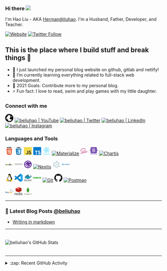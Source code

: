 ### Hi there <a href="https://github.com/beliuhao"><img src="https://media.giphy.com/media/hvRJCLFzcasrR4ia7z/giphy.gif" width="25px"></a>

I'm Hao Liu - AKA [Herman@liuhao][website]. I'm a Husband, Father, Developer, and Teacher.

[![Website](https://img.shields.io/website?label=liuhao.netlify.com&style=for-the-badge&url=https%3A%2F%2Fliuhao.netlify.com)](https://liuhao.netlify.com/)
[![Twitter Follow](https://img.shields.io/twitter/follow/beliuhao?color=1DA1F2&logo=twitter&style=for-the-badge)](https://twitter.com/intent/follow?original_referer=https%3A%2F%2Fgithub.com%2Fbeliuhao&screen_name=beliuhao)

## This is the place where I build stuff and break things 🤣

- 🔭 I just launched my personal blog website on github, gitlab and netlify!
- 🌱 I’m currently learning everything related to full-stack web development.
- 🥅 2021 Goals: Contribute more to my personal blog.
- ⚡ Fun fact: I love to read, swim and play games with my little daughter.

### Connect with me

[<img alt="liuhao.netlify.com" width="26px" src="https://raw.githubusercontent.com/iconic/open-iconic/master/svg/globe.svg" />][website]
[<img alt="beliuhao | YouTube" width="26px" src="https://cdn.jsdelivr.net/npm/simple-icons@v3/icons/youtube.svg" />][youtube]
[<img alt="beliuhao | Twitter" width="26px" src="https://cdn.jsdelivr.net/npm/simple-icons@v3/icons/twitter.svg" />][twitter]
[<img alt="beliuhao | LinkedIn" width="26px" src="https://cdn.jsdelivr.net/npm/simple-icons@v3/icons/linkedin.svg" />][linkedin]
[<img alt="beliuhao | Instagram" width="26px" src="https://cdn.jsdelivr.net/npm/simple-icons@v3/icons/instagram.svg" />][instagram]

### Languages and Tools

[<img alt="HTML5" width="26px" src="https://raw.githubusercontent.com/devicons/devicon/master/icons/html5/html5-original-wordmark.svg" />][github]
[<img alt="CSS3" width="26px" src="https://raw.githubusercontent.com/devicons/devicon/master/icons/css3/css3-original-wordmark.svg" />][github]
[<img alt="JavaScript" width="26px" src="https://raw.githubusercontent.com/devicons/devicon/master/icons/javascript/javascript-original.svg" />][github]
[<img alt="Typescript" width="26px" src="https://raw.githubusercontent.com/devicons/devicon/master/icons/typescript/typescript-original.svg" />][github]
[<img alt="React" width="26px" src="https://raw.githubusercontent.com/devicons/devicon/master/icons/react/react-original-wordmark.svg" />][github]
[<img alt="Materialize" width="26px" src="https://raw.githubusercontent.com/prplx/svg-logos/5585531d45d294869c4eaab4d7cf2e9c167710a9/svg/materialize.svg" />][github]
[<img alt="Sass" width="26px" src="https://raw.githubusercontent.com/devicons/devicon/master/icons/sass/sass-original.svg" />][github]
[<img alt="Bootstrap" width="26px" src="https://raw.githubusercontent.com/devicons/devicon/master/icons/bootstrap/bootstrap-plain-wordmark.svg" />][github]
[<img alt="Chartjs" width="26px" src="https://www.chartjs.org/media/logo-title.svg" />][github]

[<img alt="Node.js" width="26px" src="https://raw.githubusercontent.com/devicons/devicon/master/icons/nodejs/nodejs-original-wordmark.svg" />][github]
[<img alt="Express" width="26px" src="https://raw.githubusercontent.com/devicons/devicon/master/icons/express/express-original-wordmark.svg" />][github]
[<img alt="Gatsby" width="26px" src="https://raw.githubusercontent.com/github/explore/e94815998e4e0713912fed477a1f346ec04c3da2/topics/gatsby/gatsby.png" />][github]
[<img alt="Nextjs" width="26px" src="https://cdn.worldvectorlogo.com/logos/nextjs-3.svg" />][github]
[<img alt="Electron" width="26px" src="https://raw.githubusercontent.com/devicons/devicon/master/icons/electron/electron-original.svg" />][github]
[<img alt="Webpack" width="26px" src="https://raw.githubusercontent.com/devicons/devicon/d00d0969292a6569d45b06d3f350f463a0107b0d/icons/webpack/webpack-original-wordmark.svg" />][github]

[<img alt="Linux" width="26px" src="https://raw.githubusercontent.com/devicons/devicon/master/icons/linux/linux-original.svg" />][github]
[<img alt="Visual Studio Code" width="26px" src="https://raw.githubusercontent.com/github/explore/80688e429a7d4ef2fca1e82350fe8e3517d3494d/topics/visual-studio-code/visual-studio-code.png" />][github]
[<img alt="Docker" width="26px" src="https://raw.githubusercontent.com/devicons/devicon/master/icons/docker/docker-original-wordmark.svg" />][github]
[<img alt="Nginx" width="26px" src="https://raw.githubusercontent.com/devicons/devicon/master/icons/nginx/nginx-original.svg" />][github]
[<img alt="Git" width="26px" src="https://www.vectorlogo.zone/logos/git-scm/git-scm-icon.svg" />][github]
[<img alt="GitHub" width="26px" src="https://raw.githubusercontent.com/github/explore/78df643247d429f6cc873026c0622819ad797942/topics/github/github.png" />][github]
[<img alt="Postman" width="26px" src="https://www.vectorlogo.zone/logos/getpostman/getpostman-icon.svg" />][github]

[<img alt="MySQL" width="26px" src="https://raw.githubusercontent.com/devicons/devicon/master/icons/mysql/mysql-original-wordmark.svg" />][github]
[<img alt="Redis" width="26px" src="https://raw.githubusercontent.com/devicons/devicon/master/icons/redis/redis-original-wordmark.svg" />][github]
[<img alt="MongoDB" width="26px" src="https://raw.githubusercontent.com/devicons/devicon/master/icons/mongodb/mongodb-original-wordmark.svg" />][github]

---

### 📕 Latest Blog Posts [@beliuhao](https://liuhao.netlify.com/)

<!-- BLOG-POST-LIST:START -->
- [Writing in markdown](https://github.com/beliuhao/2020-03-27-writing-in-markdown/)
<!-- BLOG-POST-LIST:END -->

---

<img  display='block' style="margin:20px 20px 20px 0;" alt="beliuhao's GitHub Stats" src="https://github-readme-stats.vercel.app/api?username=beliuhao&show_icons=true&hide_border=true&theme=tokyonight" />

---

<details>
  <summary>:zap: Recent GitHub Activity</summary>
  
<!--RECENT_ACTIVITY:start-->
1. ⭐ Starred [openedx/devstack](https://github.com/openedx/devstack)
2. ⭐ Starred [caddyserver/caddy](https://github.com/caddyserver/caddy)
3. ⭐ Starred [wolverdude/GenSON](https://github.com/wolverdude/GenSON)
4. ⭐ Starred [mnboos/jsonschema-default](https://github.com/mnboos/jsonschema-default)
5. ⭐ Starred [Sophia-Community/SophiApp](https://github.com/Sophia-Community/SophiApp)
<!--RECENT_ACTIVITY:end-->
<!--RECENT_ACTIVITY:last_update-->
Last Updated: Thursday, October 20th, 2022, 4:50:33 AM
<!--RECENT_ACTIVITY:last_update_end-->

</details>

[website]: https://liuhao.netlify.com/
[twitter]: https://twitter.com/beliuhao
[youtube]: https://youtube.com/beliuhao
[github]: https://github.com/beliuhao
[instagram]: https://instagram.com/beliuhao
[linkedin]: https://linkedin.com/in/beliuhao
